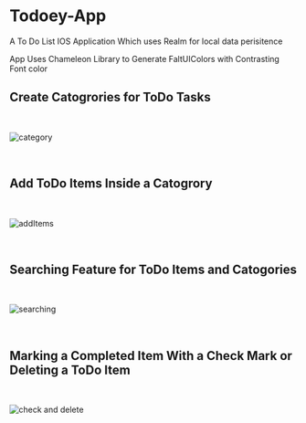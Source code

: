 # Todoey-App

A To Do List IOS Application Which uses Realm for local data perisitence

App Uses Chameleon Library to Generate FaltUIColors with Contrasting Font color


## Create Catogrories for ToDo Tasks
</br>

![category](https://user-images.githubusercontent.com/56363090/194092092-6f97bd56-2afd-4b8c-bac6-46bc33ed3cc1.gif)

</br>

## Add ToDo Items Inside a Catogrory

</br>

![addItems](https://user-images.githubusercontent.com/56363090/194090937-45c12c50-25a0-4239-a3c8-643aad2a161f.gif)

</br>

## Searching Feature for ToDo Items and Catogories

</br>

![searching](https://user-images.githubusercontent.com/56363090/194091823-013a3066-adee-463e-ad6d-e62aa93966a4.gif)

</br>

## Marking a Completed Item With a Check Mark or Deleting a ToDo Item

</br>

![check and delete](https://user-images.githubusercontent.com/56363090/194091956-8c3b5654-e2e3-42d0-ba4e-fd2bf29a4890.gif)

